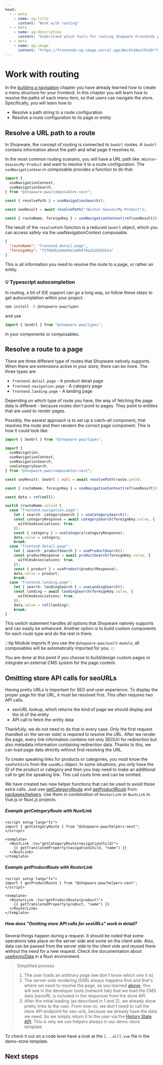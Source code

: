 ```yaml
---
head:
  - - meta
    - name: og:title
      content: "Work with routing"
  - - meta
    - name: og:description
      content: "Understand which tools for routing Shopware Frontends provides"
  - - meta
    - name: og:image
      content: "https://frontends-og-image.vercel.app/Work%20with%20**Routing**.png?fontSize=150px"
---
```


# Work with routing

In the [building a navigation](./page-elements/navigation.md) chapter you have already learned how to create a menu structure for your frontend. In this chapter you will learn how to resolve the paths of each menu item, so that users can navigate the store. Specifically, you will learn how to

- Resolve a path string to a route configuration
- Resolve a route configuration to its page or entity

## Resolve a URL path to a route

In Shopware, the concept of routing is connected to `SeoUrl` routes. A `SeoUrl` contains information about the path and what page it resolves to.

In the most common routing scenario, you will have a URL path like `/Winter-Season/My-Product` and want to resolve it to a route configuration. The `useNavigationSearch` composable provides a function to do that:

```js
import {
  useNavigationContext,
  useNavigationSearch,
} from "@shopware-pwa/composables-next";

const { resolvePath } = useNavigationSearch();

const seoResult = await resolvePath("/Winter-Season/My-Product");

const { routeName, foreignKey } = useNavigationContext(ref(seoResult));
```

The result of the `resolvePath` function is a reduced `SeoUrl` object, which you can access safely via the useNavigationContext composable.

```json
{
  "routeName": "frontend.detail.page",
  "foreignKey": "f2f6b6b3a0a04e2a8b0f8a2b2b5b5b1a"
}
```

This is all information you need to resolve the route to a page, or rather an entity.

### 💡 Typescript autocompletion

In routing, a bit of IDE support can go a long way, so follow these steps to get autocompletion within your project.

```bash
npm install -D @shopware-pwa/types
```

and use

```ts
import { SeoUrl } from "@shopware-pwa/types";
```

in your components or composables.

## Resolve a route to a page

There are three different type of routes that Shopware natively supports. When there are extensions active in your store, there can be more. The three types are:

- `frontend.detail.page` - A product detail page
- `frontend.navigation.page` - A category page
- `frontend.landing.page` - A landing page

Depending on which type of route you have, the way of fetching the page data is different - because routes don't point to pages. They point to entities that are used to render pages.

Possibly, the easiest approach is to set up a catch-all component, that resolves the route and then renders the correct page component. This is how it could look like:

```ts
import { SeoUrl } from "@shopware-pwa/types";

import {
  useNavigation,
  useNavigationContext,
  useNavigationSearch,
  useCategorySearch,
} from "@shopware-pwa/composables-next";

const seoResult: SeoUrl | null = await resolvePath(route.path);

const { routeName, foreignKey } = useNavigationContext(ref(seoResult));

const data = ref(null);

switch (routeName.value) {
  case "frontend.navigation.page":
    let { search: categorySearch } = useCategorySearch();
    const categoryResponse = await categorySearch(foreignKey.value, {
      withCmsAssociations: true,
    });
    const { category } = useCategory(categoryResponse);
    data.value = category;
    break;
  case "frontend.detail.page":
    let { search: productSearch } = useProductSearch();
    const productResponse = await productSearch(foreignKey.value, {
      withCmsAssociations: true,
    });
    const { product } = useProduct(productResponse);
    data.value = product;
    break;
  case "frontend.landing.page":
    let { search: landingSearch } = useLandingSearch();
    const landing = await landingSearch(foreignKey.value, {
      withCmsAssociations: true,
    });
    data.value = ref(landing);
    break;
}
```

This switch statement handles all options that Shopware natively supports and can easily be enhanced. Another option is to build custom components for each route type and do the rest in there.

:::tip Module imports
If you use the `@shopware-pwa/nuxt3-module`, all composables will be automatically imported for you.
:::

You are done at this point if you choose to build/design custom pages or integrate an external CMS system for the page content.

## Omitting store API calls for seoURLs

Having pretty URLs is important for SEO and user experience. To display the proper page for that URL, it must be resolved first. This often requires two API calls.

- seoURL lookup, which returns the kind of page we should display and the id of the entity
- API call to fetch the entity data

Thankfully, we do not need to do that in every case. Only the first request (handled on the server side) is required to resolve the URL. After we render the page, every link information contains not only SEOUrl for redirection but also metadata information containing redirection data. Thanks to this, we can load page data directly without first resolving the URL.

To create speaking links for products or categories, you must know the `seoPathInfo` from the `seoURLs` object. In some situations, you only have the ID of the product or category and then you may need to make an additional call to get the speaking link. This call costs time and can be omitted.

We have created two new helper functions that can be used to avoid these extra calls. Just use [getCategoryRoute](/packages/helpers/getCategoryRoute) and [getProductRoute](/packages/helpers/src/product/getProductRoute) from [packages/helpers](/packages/helpers). Use them in combination of `RouterLink` or `NuxtLink` in Vue.js or Nuxt.js projects.

##### Example getCategoryRoute with NuxtLink

```vue
<script setup lang="ts">
import { getCategoryRoute } from "@shopware-pwa/helpers-next";
</script>

<template>
  <NuxtLink :to="getCategoryRoute(navigationChild)">
    {{ getTranslatedProperty(navigationChild, "name") }}
  </NuxtLink>
</template>
```

##### Example getProductRoute with RouterLink

```vue
<script setup lang="ts">
import { getProductRoute } from "@shopware-pwa/helpers-next";
</script>

<template>
  <RouterLink :to="getProductRoute(product)">
    {{ getTranslatedProperty(product, "name") }}
  </RouterLink>
</template>
```

##### How does "Omitting store API calls for seoURLs" work in detail?

Several things happen during a request. It should be noted that some operations take place on the server side and some on the client side. Also, data can be passed from the server side to the client side and reused there without the need for a new request. Check the documentation about [useAsyncData](https://nuxt.com/docs/api/composables/use-async-data) in a Nuxt environment.

> Simplified process
>
> 1. The user loads an arbitrary page (we don't know which one it is)
> 2. The server-side rendering (SSR) always happens first and that's where we need to resolve the page, as you learned [above](#resolve-a-route-to-a-page). You will see in the developer tools (network tab) that we load the CMS data (seoURL is included in the response) from the store API.
> 3. After the initial loading (as described in 1 and 2), we already show pretty links to the user. From now on, we don't need to call the store API endpoint for seo-urls, because we already have the data we need. So we simply return it to the user via the [History State API](https://developer.mozilla.org/en-US/docs/Web/API/History/state). This is why we use helpers always in our demo-store template.

To check it out on a code level have a look at the `[...all].vue` file in the demo-store template.

## Next steps

<PageRef page="cms/content-pages" title="Create content pages" sub="Integrate routing and Shopping Experiences" />
<PageRef page="e-commerce/product-listing" title="Create a product listing" sub="Display a list of products" />
